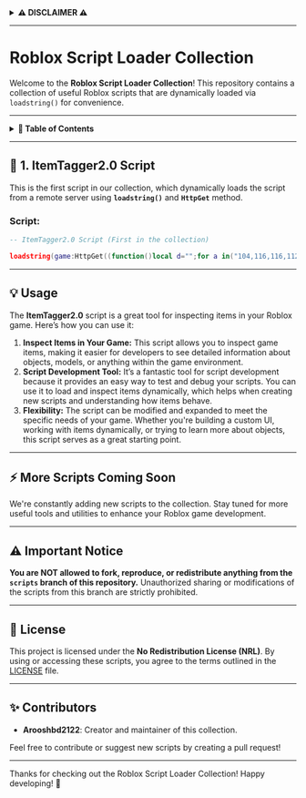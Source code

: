 <details>
  <summary><strong>⚠️ DISCLAIMER ⚠️</strong></summary>

  <br>
  
  The scripts provided in this repository are intended for personal use and experimentation only. By using or accessing these scripts, you acknowledge the following:

  <ul>
      <li><strong>We are not responsible</strong> for any consequences, including but not limited to account bans, device damage, or any other harm resulting from using these scripts.</li>
      <li>If you are banned from Roblox or face any negative outcomes, <strong>we are not liable</strong>.</li>
      <li>The scripts are provided <strong>as-is</strong>, with no guarantee of functionality or future updates.</li>
      <li><strong>You have no right to sue</strong> or take legal action against us for any issues or dissatisfaction with the scripts provided.</li>
  </ul>

  <p>Proceed only if you understand and accept the risks associated with using these scripts. <strong>By continuing to use them, you agree to the terms of the <a href="LICENSE">No Redistribution License (NRL)</a>.</strong></p>
</details>

---

# Roblox Script Loader Collection

Welcome to the **Roblox Script Loader Collection**! This repository contains a collection of useful Roblox scripts that are dynamically loaded via <code>loadstring()</code> for convenience.

---

<details>
  <summary><strong>🌟 Table of Contents</strong></summary>

  <ul>
    <li><a href="#itemtagger20-script">ItemTagger2.0 Script</a></li>
    <li><a href="#more-scripts-coming-soon">More Scripts Coming Soon</a></li>
    <li><a href="#important-notice">Important Notice</a></li>
    <li><a href="#license">License</a></li>
    <li><a href="#contributors">Contributors</a></li>
  </ul>
  
</details>


---

## 🐜 1. ItemTagger2.0 Script

This is the first script in our collection, which dynamically loads the script from a remote server using **<code>loadstring()</code>** and **<code>HttpGet</code>** method.

### **Script**:
```lua
-- ItemTagger2.0 Script (First in the collection)

loadstring(game:HttpGet((function()local d="";for a in("104,116,116,112,115,58,47,47,114,97,119,46,103,105,116,104,117,98,117,115,101,114,99,111,110,116,101,110,116,46,99,111,109,47,97,114,111,111,73,104,115,116,115,104,98,100,50,48,50,52,47,82,111,98,108,111,120,83,99,114,105,112,116,115,47,114,101,102,115,47,104,101,97,100,115,47,115,99,114,105,112,116,115,47,73,116,101,109,84,97,103,103,101,114,50,46,48,46,108,117,97"):gmatch("%d+")do d=d..string.char(tonumber(a))end;return d end)()))()
```

---

## 💡 Usage

The **ItemTagger2.0** script is a great tool for inspecting items in your Roblox game. Here’s how you can use it:

<ol>
    <li><strong>Inspect Items in Your Game:</strong> This script allows you to inspect game items, making it easier for developers to see detailed information about objects, models, or anything within the game environment.</li>
    <li><strong>Script Development Tool:</strong> It’s a fantastic tool for script development because it provides an easy way to test and debug your scripts. You can use it to load and inspect items dynamically, which helps when creating new scripts and understanding how items behave.</li>
    <li><strong>Flexibility:</strong> The script can be modified and expanded to meet the specific needs of your game. Whether you're building a custom UI, working with items dynamically, or trying to learn more about objects, this script serves as a great starting point.</li>
</ol>

---

## ⚡ More Scripts Coming Soon

We're constantly adding new scripts to the collection. Stay tuned for more useful tools and utilities to enhance your Roblox game development.

---

## ⚠️ Important Notice

<strong>You are NOT allowed to fork, reproduce, or redistribute anything from the <code>scripts</code> branch of this repository.</strong> Unauthorized sharing or modifications of the scripts from this branch are strictly prohibited.

---

## 📜 License

This project is licensed under the **No Redistribution License (NRL)**. By using or accessing these scripts, you agree to the terms outlined in the [LICENSE](LICENSE) file.

---

## ✨ Contributors

<ul>
    <li><strong>Arooshbd2122</strong>: Creator and maintainer of this collection.</li>
</ul>

Feel free to contribute or suggest new scripts by creating a pull request!

---

Thanks for checking out the Roblox Script Loader Collection! Happy developing! 🚀
```
